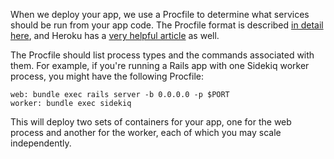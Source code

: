 When we deploy your app, we use a Procfile to determine what services should be run from your app code. The Procfile format is described [in detail here](http://ddollar.github.io/foreman/), and Heroku has a [very helpful article](https://devcenter.heroku.com/articles/procfile) as well.

The Procfile should list process types and the commands associated with them. For example, if you're running a Rails app with one Sidekiq worker process, you might have the following Procfile:

    web: bundle exec rails server -b 0.0.0.0 -p $PORT
    worker: bundle exec sidekiq

This will deploy two sets of containers for your app, one for the web process and another for the worker, each of which you may scale independently.
